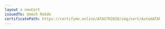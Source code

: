 ```yaml
--- 
layout : newCert 
issuedTo: Umesh Rokde 
certificatePath: https://certifyme.online/ATAGTR2020/img/cert/AutomATAhon/UmeshRokde_11fba.png
--- 
```

